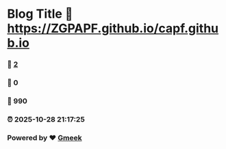 # Blog Title :link: https://ZGPAPF.github.io/capf.github.io 
### :page_facing_up: [2](https://ZGPAPF.github.io/capf.github.io/tag.html) 
### :speech_balloon: 0 
### :hibiscus: 990 
### :alarm_clock: 2025-10-28 21:17:25 
### Powered by :heart: [Gmeek](https://github.com/Meekdai/Gmeek)
